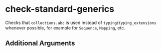 # check-standard-generics

Checks that `collections.abc` is used instead of `typing`/`typing_extensions` whenever possible,
for example for `Sequence`, `Mapping`, etc.

## Additional Arguments

